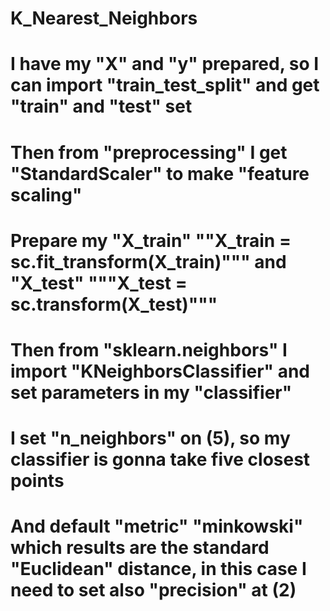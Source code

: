 # K_Nearest_Neighbors
# I have my "X" and "y" prepared, so I can import "train_test_split" and get "train" and "test" set
# Then from "preprocessing" I get "StandardScaler" to make "feature scaling" 
# Prepare my "X_train" ""X_train = sc.fit_transform(X_train)""" and "X_test" """X_test = sc.transform(X_test)"""
# Then from "sklearn.neighbors" I import "KNeighborsClassifier" and set parameters in my "classifier"
# I set "n_neighbors" on (5), so my classifier is gonna take five closest points
# And default "metric" "minkowski" which results are the standard "Euclidean" distance, in this case I need to set also "precision" at (2)
